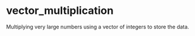 # vector_multiplication
Multiplying very large numbers using a vector of integers to store the data.

